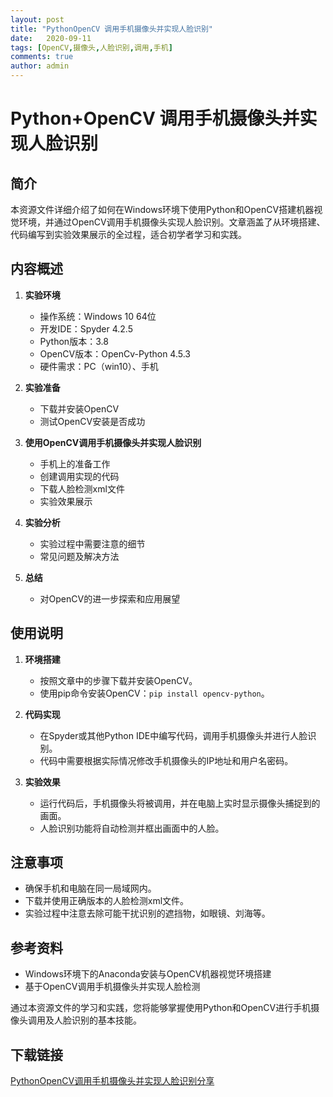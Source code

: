 ```yaml
---
layout: post
title: "PythonOpenCV 调用手机摄像头并实现人脸识别"
date:   2020-09-11
tags: [OpenCV,摄像头,人脸识别,调用,手机]
comments: true
author: admin
---
```

# Python+OpenCV 调用手机摄像头并实现人脸识别

## 简介

本资源文件详细介绍了如何在Windows环境下使用Python和OpenCV搭建机器视觉环境，并通过OpenCV调用手机摄像头实现人脸识别。文章涵盖了从环境搭建、代码编写到实验效果展示的全过程，适合初学者学习和实践。

## 内容概述

1. **实验环境**
   - 操作系统：Windows 10 64位
   - 开发IDE：Spyder 4.2.5
   - Python版本：3.8
   - OpenCV版本：OpenCv-Python 4.5.3
   - 硬件需求：PC（win10）、手机

2. **实验准备**
   - 下载并安装OpenCV
   - 测试OpenCV安装是否成功

3. **使用OpenCV调用手机摄像头并实现人脸识别**
   - 手机上的准备工作
   - 创建调用实现的代码
   - 下载人脸检测xml文件
   - 实验效果展示

4. **实验分析**
   - 实验过程中需要注意的细节
   - 常见问题及解决方法

5. **总结**
   - 对OpenCV的进一步探索和应用展望

## 使用说明

1. **环境搭建**
   - 按照文章中的步骤下载并安装OpenCV。
   - 使用pip命令安装OpenCV：`pip install opencv-python`。

2. **代码实现**
   - 在Spyder或其他Python IDE中编写代码，调用手机摄像头并进行人脸识别。
   - 代码中需要根据实际情况修改手机摄像头的IP地址和用户名密码。

3. **实验效果**
   - 运行代码后，手机摄像头将被调用，并在电脑上实时显示摄像头捕捉到的画面。
   - 人脸识别功能将自动检测并框出画面中的人脸。

## 注意事项

- 确保手机和电脑在同一局域网内。
- 下载并使用正确版本的人脸检测xml文件。
- 实验过程中注意去除可能干扰识别的遮挡物，如眼镜、刘海等。

## 参考资料

- Windows环境下的Anaconda安装与OpenCV机器视觉环境搭建
- 基于OpenCV调用手机摄像头并实现人脸检测

通过本资源文件的学习和实践，您将能够掌握使用Python和OpenCV进行手机摄像头调用及人脸识别的基本技能。

## 下载链接

[PythonOpenCV调用手机摄像头并实现人脸识别分享](https://pan.quark.cn/s/22933519b775)